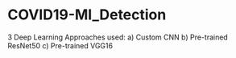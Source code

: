 # COVID19-MI_Detection

3 Deep Learning Approaches used: 
a) Custom CNN
b) Pre-trained ResNet50
c) Pre-trained VGG16
